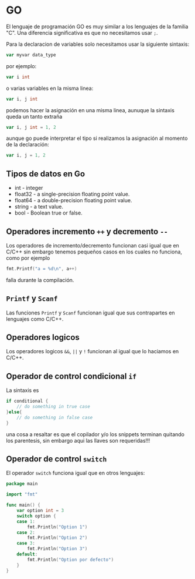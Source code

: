 # GO


El lenguaje de programación GO es muy similar a los lenguajes de la familia "C". Una diferencia significativa es que no necesitamos usar `;`.


Para la declaracion de variables solo necesitamos usar la siguiente sintaxis:

```GO
var myvar data_type
```

por ejemplo:

```GO
var i int
```
 o varias variables en la misma linea:

```GO
var i, j int
```

podemos hacer la asignación en una misma linea, aunuque la sintaxis queda un tanto extraña

```GO
var i, j int = 1, 2
```
aunque go puede interpretar el tipo si realizamos la asignación al momento de la declaración:

```GO
var i, j = 1, 2
```

## Tipos de datos en Go

- int - integer
- float32 - a single-precision floating point value.
- float64 - a double-precision floating point value.
- string - a text value.
- bool - Boolean true or false.


## Operadores incremento `++` y decremento `--`

Los operadores de incremento/decremento funcionan casi igual que en C/C++ sin embargo tenemos pequeños casos en los cuales no funciona, como por ejemplo

```go
fmt.Printf("a = %d\n", a++)
```
falla durante la compilación.

## `Printf` y `Scanf`

Las funciones `Printf` y `Scanf` funcionan igual que sus contrapartes en lenguajes como C/C++.

## Operadores logicos

Los operadores logicos `&&`, `||` y `!` funcionan al igual que lo haciamos en C/C++.

## Operador de control condicional `if`

La sintaxis es 

```go
if conditional {
    // do something in true case
}else{
    // do something in false case
}
```

una cosa a resaltar es que el copilador y/o los snippets terminan quitando los parentesis, sin embargo aqui las llaves son requeridas!!!

## Operador de control `switch`

El operador `switch` funciona igual que en otros lenguajes:

```go
package main

import "fmt"

func main() {
	var option int = 3
	switch option {
	case 1:
		fmt.Println("Option 1")
	case 2:
		fmt.Println("Option 2")
	case 3:
		fmt.Println("Option 3")
	default:
		fmt.Println("Option por defecto")
	}
}
```



















